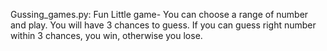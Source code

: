 Gussing_games.py: Fun Little game- You can choose a range of number and play. You will have 3 chances to guess. If you can guess right number within 3 chances, you win, otherwise you lose.
